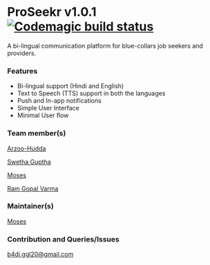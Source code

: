 # ProSeekr v1.0.1 [![Codemagic build status](https://api.codemagic.io/apps/5e0e31dd3c4b5700144a6f7e/5e0e31dd3c4b5700144a6f7d/status_badge.svg)](https://codemagic.io/apps/5e0e31dd3c4b5700144a6f7e/5e0e31dd3c4b5700144a6f7d/latest_build)

A bi-lingual communication platform for blue-collars job seekers and providers.

### Features
- Bi-lingual support (Hindi and English)
- Text to Speech (TTS) support in both the languages
- Push and In-app notifications 
- Simple User Interface
- Minimal User flow

### Team member(s)
[Arzoo-Hudda](https://github.com/Arzoo-Hudda)

[Swetha Guptha](https://github.com/swethamittal)

[Moses](https://github.com/devmoses)

[Ram Gopal Varma](https://github.com/alluriramgopalvarma)

### Maintainer(s)
[Moses](https://github.com/devmoses)

### Contribution and Queries/Issues
b4di.ggl20@gmail.com
